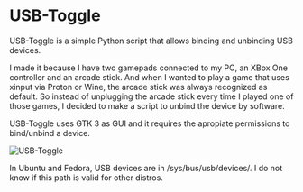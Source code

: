 # USB-Toggle

USB-Toggle is a simple Python script that allows binding and unbinding USB devices.

I made it because I have two gamepads connected to my PC, an XBox One controller and an arcade stick. And when I wanted to play a game that uses xinput via Proton or Wine, the arcade stick was always recognized as default. So instead of unplugging the arcade stick every time I played one of those games, I decided to make a script to unbind the device by software.

USB-Toggle uses GTK 3 as GUI and it requires the apropiate permissions to bind/unbind a device.


![USB-Toggle](https://www.dropbox.com/s/6gu4kc68ytqnleu/usb-toggle.png?dl=1)


In Ubuntu and Fedora, USB devices are in /sys/bus/usb/devices/. I do not know if this path is valid for other distros.


